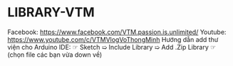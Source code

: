 # LIBRARY-VTM
Facebook: https://www.facebook.com/VTM.passion.is.unlimited/
Youtube: https://www.youtube.com/c/VTMVlogVoThongMinh
Hướng dẫn add thư viện cho Arduino IDE: ☞ Sketch ➯ Include Library ➯ Add .Zip Library ☞ (chọn file các bạn vừa down về)
